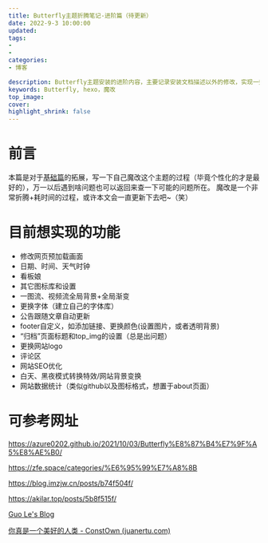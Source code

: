 ```yaml
---
title: Butterfly主题折腾笔记-进阶篇（待更新）
date: 2022-9-3 10:00:00
updated: 
tags:
- 
- 
categories:
- 博客

description: Butterfly主题安装的进阶内容，主要记录安装文档描述以外的修改，实现一些魔改内容
keywords: Butterfly, hexo，魔改
top_image: 
cover: 
highlight_shrink: false
---
```

# 前言
本篇是对于[基础篇]()的拓展，写一下自己魔改这个主题的过程（毕竟个性化的才是最好的），万一以后遇到啥问题也可以返回来查一下可能的问题所在。
魔改是一个非常折腾+耗时间的过程，或许本文会一直更新下去吧~（笑）

# 目前想实现的功能

- 修改网页预加载画面
- 日期、时间、天气时钟
- 看板娘
- 其它图标库和设置
- 一图流、视频流全局背景+全局渐变
- 更换字体（建立自己的字体库）
- 公告跟随文章自动更新
- footer自定义，如添加链接、更换颜色(设置图片，或者透明背景)
- “归档”页面标题和top_img的设置（总是出问题）
- 更换网站logo
- 评论区
- 网站SEO优化
- 白天、黑夜模式转换特效/网站背景变换
- 网站数据统计（类似github以及图标格式，想置于about页面）



# 可参考网址

https://azure0202.github.io/2021/10/03/Butterfly%E8%87%B4%E7%9F%A5%E8%AE%B0/

https://zfe.space/categories/%E6%95%99%E7%A8%8B

https://blog.imzjw.cn/posts/b74f504f/

https://akilar.top/posts/5b8f515f/

[Guo Le's Blog](https://guole.fun/)

[你真是一个美好的人类 - ConstOwn (juanertu.com)](https://blog.juanertu.com/)



